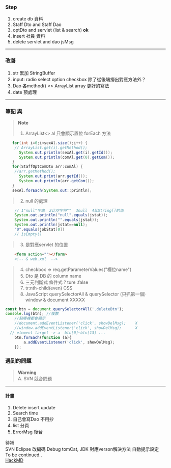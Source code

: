 ### Step
1.  create db 資料   
2.  Staff  Dto and Staff Dao
3.  optDto and servlet (list & search)      **ok**    
4.  insert 社員 資料
5.  delete servlet and dao jsMsg
------------------------  

### 改善  
1. str 累加 StringBuffer  
2. input: radio select option checkbox 除了從後端撈出對應方法外？
3. Dao 各method()  <> ArrayList array 更好的寫法
4. date 預處理
  
------------------------  
### 筆記  與  
> **Note**  
>1. ArrayList<> al  只會顯示置位  forEach 方法
```java  
   for(int i=0;i<sexAl.size();i++) {
	// ArrayList.get(i).getMethod();
      System.out.println(sexAl.get(i).getId());
      System.out.println(comAl.get(0).getCom());
   }
   for(StaffOptComDto arr:comAl) {
	//arr.getMethod();
      System.out.print(arr.getId());
      System.out.println(arr.getCom());
   }
   sexAl.forEach(System.out::println);

```  
>2. null 的處理
```java   
    // 1"null"字串  2比空字符""  3null  4比String[]的值
    System.out.println("null".equals(jstat));
    System.out.println("".equals(jstat));
    System.out.println(jstat==null);
    "0".equals(jobStat[0])
    // isEmpty()
```
>3. 是對應servlet 的位置  
```html  
    <form action=""></form>
    <!-- & web.xml  --> 
```  

>4. checkbox => req.getParameterValues("欄位name")
>5. Dto 是 DB 的 column name
>6. 三元判斷式    條件式 ? ture :false
>7. tr:nth-child(even)  CSS
>8. JavaScript querySelectorAll  & querySelector (只抓第一個)   
   window  &  document XXXXX
```javascript  
const btn = document.querySelectorAll('.deleteBtn');
console.log(btn); //複數
    //點哪裡都會顯示  
    //document.addEventListener('click', showDelMsg);    X  
    //window.addEventListener('click', showDelMsg);      X  
  // element target -> a  btn[0]~btn[13] ...  
	btn.forEach(function (a){
		a.addEventListener('click', showDelMsg);
	});
```

###  遇到的問題  
>**Warning**  
A. SVN 競合問題     
   
----------------------------------
#### 計畫  
1. Delete insert update
2. Search time
3. 自己會寫Dao 不用抄  
4. list 分頁
5. ErrorMsg 後台  

待補  
SVN  Eclipse 改編碼  Debug  tomCat, JDK 對應verson解決方法  自動提示設定  
To be continued..  
[HackMD](https://hackmd.io/)
